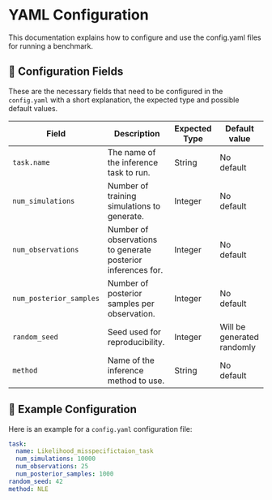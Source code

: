 # YAML Configuration 

This documentation explains how to configure and use the config.yaml files for running a benchmark.

## 🔧 Configuration Fields   

These are the necessary fields that need to be configured in the `config.yaml` with a short explanation, the expected type and possible default values.

| Field                 | Description                                                              | Expected Type              | Default value        |
|----------------------|---------------------------------------------------------------------------|------------------------------------|--------------------------|
| `task.name`          | The name of the inference task to run.                                    | String                             | No default          |
| `num_simulations`    | Number of training simulations to generate.                               | Integer                            | No default               |
| `num_observations`   | Number of observations to generate posterior inferences for.              | Integer                            | No default               |
| `num_posterior_samples` | Number of posterior samples per observation.                           | Integer                            | No default               |
| `random_seed`        | Seed used for reproducibility.                                            | Integer                            | Will be generated randomly                       |
| `method`             | Name of the inference method to use.                                      | String                             | No default              |

## 🧪 Example Configuration

Here is an example for a `config.yaml` configuration file:

```yaml
task:
  name: Likelihood_misspecifictaion_task    
  num_simulations: 10000    
  num_observations: 25
  num_posterior_samples: 1000
random_seed: 42
method: NLE